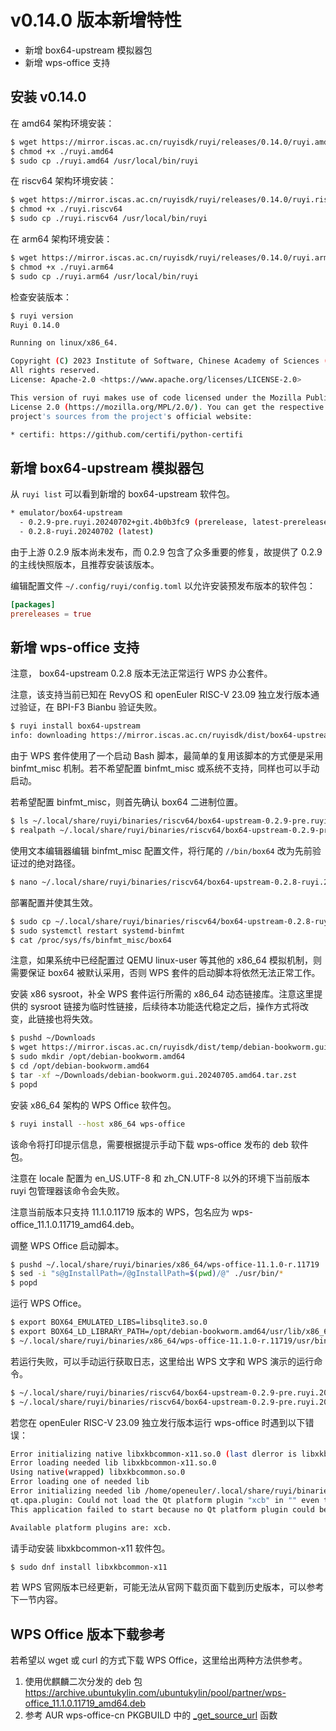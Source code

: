 # v0.14.0 版本新增特性

+ 新增 box64-upstream 模拟器包
+ 新增 wps-office 支持

## 安装 v0.14.0

在 amd64 架构环境安装：

```bash
$ wget https://mirror.iscas.ac.cn/ruyisdk/ruyi/releases/0.14.0/ruyi.amd64
$ chmod +x ./ruyi.amd64
$ sudo cp ./ruyi.amd64 /usr/local/bin/ruyi
```

在 riscv64 架构环境安装：

```bash
$ wget https://mirror.iscas.ac.cn/ruyisdk/ruyi/releases/0.14.0/ruyi.riscv64
$ chmod +x ./ruyi.riscv64
$ sudo cp ./ruyi.riscv64 /usr/local/bin/ruyi
```

在 arm64 架构环境安装：

```bash
$ wget https://mirror.iscas.ac.cn/ruyisdk/ruyi/releases/0.14.0/ruyi.arm64
$ chmod +x ./ruyi.arm64
$ sudo cp ./ruyi.arm64 /usr/local/bin/ruyi
```

检查安装版本：

```bash
$ ruyi version
Ruyi 0.14.0

Running on linux/x86_64.

Copyright (C) 2023 Institute of Software, Chinese Academy of Sciences (ISCAS).
All rights reserved.
License: Apache-2.0 <https://www.apache.org/licenses/LICENSE-2.0>

This version of ruyi makes use of code licensed under the Mozilla Public
License 2.0 (https://mozilla.org/MPL/2.0/). You can get the respective
project's sources from the project's official website:

* certifi: https://github.com/certifi/python-certifi

```

## 新增 box64-upstream 模拟器包

从 ``ruyi list`` 可以看到新增的 box64-upstream 软件包。

```bash
* emulator/box64-upstream
  - 0.2.9-pre.ruyi.20240702+git.4b0b3fc9 (prerelease, latest-prerelease)
  - 0.2.8-ruyi.20240702 (latest)
```

由于上游 0.2.9 版本尚未发布，而 0.2.9 包含了众多重要的修复，故提供了 0.2.9 的主线快照版本，且推荐安装该版本。

编辑配置文件 ``~/.config/ruyi/config.toml`` 以允许安装预发布版本的软件包：

```toml
[packages]
prereleases = true
```

## 新增 wps-office 支持

注意， box64-upstream 0.2.8 版本无法正常运行 WPS 办公套件。

注意，该支持当前已知在 RevyOS 和 openEuler RISC-V 23.09 独立发行版本通过验证，在 BPI-F3 Bianbu 验证失败。

```bash
$ ruyi install box64-upstream
info: downloading https://mirror.iscas.ac.cn/ruyisdk/dist/box64-upstream-0.2.9-pre.ruyi.20240702+git.4b0b3fc9.riscv64.tar.zst to 
```

由于 WPS 套件使用了一个启动 Bash 脚本，最简单的复用该脚本的方式便是采用 binfmt\_misc 机制。若不希望配置 binfmt\_misc 或系统不支持，同样也可以手动启动。

若希望配置 binfmt\_misc，则首先确认 box64 二进制位置。

```bash
$ ls ~/.local/share/ruyi/binaries/riscv64/box64-upstream-0.2.9-pre.ruyi.20240702+git.4b0b3fc9/bin/box64
$ realpath ~/.local/share/ruyi/binaries/riscv64/box64-upstream-0.2.9-pre.ruyi.20240702+git.4b0b3fc9/bin/box64
```

使用文本编辑器编辑 binfmt\_misc 配置文件，将行尾的 ``//bin/box64`` 改为先前验证过的绝对路径。

```bash
$ nano ~/.local/share/ruyi/binaries/riscv64/box64-upstream-0.2.8-ruyi.20240702/etc/binfmt.d/box64.conf
```

部署配置并使其生效。

```bash
$ sudo cp ~/.local/share/ruyi/binaries/riscv64/box64-upstream-0.2.8-ruyi.20240702/etc/binfmt.d/box64.conf /etc/binfmt.d/box64.conf
$ sudo systemctl restart systemd-binfmt
$ cat /proc/sys/fs/binfmt_misc/box64
```

注意，如果系统中已经配置过 QEMU linux-user 等其他的 x86\_64 模拟机制，则需要保证 box64 被默认采用，否则 WPS 套件的启动脚本将依然无法正常工作。

安装 x86 sysroot，补全 WPS 套件运行所需的 x86\_64 动态链接库。注意这里提供的 sysroot 链接为临时性链接，后续待本功能迭代稳定之后，操作方式将改变，此链接也将失效。

```bash
$ pushd ~/Downloads
$ wget https://mirror.iscas.ac.cn/ruyisdk/dist/temp/debian-bookworm.gui.20240705.amd64.tar.zst
$ sudo mkdir /opt/debian-bookworm.amd64
$ cd /opt/debian-bookworm.amd64
$ tar -xf ~/Downloads/debian-bookworm.gui.20240705.amd64.tar.zst
$ popd
```

安装 x86\_64 架构的 WPS Office 软件包。

```bash
$ ruyi install --host x86_64 wps-office
```

该命令将打印提示信息，需要根据提示手动下载 wps-office 发布的 deb 软件包。

注意在 locale 配置为 en\_US.UTF-8 和 zh\_CN.UTF-8 以外的环境下当前版本 ruyi 包管理器该命令会失败。

注意当前版本只支持 11.1.0.11719 版本的 WPS，包名应为 wps-office\_11.1.0.11719\_amd64.deb。

调整 WPS Office 启动脚本。

```bash
$ pushd ~/.local/share/ruyi/binaries/x86_64/wps-office-11.1.0-r.11719
$ sed -i "s@gInstallPath=/@gInstallPath=$(pwd)/@" ./usr/bin/*
$ popd
```

运行 WPS Office。

```bash
$ export BOX64_EMULATED_LIBS=libsqlite3.so.0
$ export BOX64_LD_LIBRARY_PATH=/opt/debian-bookworm.amd64/usr/lib/x86_64-linux-gnu
$ ~/.local/share/ruyi/binaries/x86_64/wps-office-11.1.0-r.11719/usr/bin/wps
```

若运行失败，可以手动运行获取日志，这里给出 WPS 文字和 WPS 演示的运行命令。

```bash
$ ~/.local/share/ruyi/binaries/riscv64/box64-upstream-0.2.9-pre.ruyi.20240702+git.4b0b3fc9/bin/box64 ~/.local/share/ruyi/binaries/x86_64/wps-office-11.1.0-r.11719/opt/kingsoft/wps-office/office6/wps
$ ~/.local/share/ruyi/binaries/riscv64/box64-upstream-0.2.9-pre.ruyi.20240702+git.4b0b3fc9/bin/box64 ~/.local/share/ruyi/binaries/x86_64/wps-office-11.1.0-r.11719/opt/kingsoft/wps-office/office6/wpp
```

若您在 openEuler RISC-V 23.09 独立发行版本运行 wps-office 时遇到以下错误：

```bash
Error initializing native libxkbcommon-x11.so.0 (last dlerror is libxkbcommon-x11.so.0: cannot open shared object file: No such file or directory)
Error loading needed lib libxkbcommon-x11.so.0
Using native(wrapped) libxkbcommon.so.0
Error loading one of needed lib
Error initializing needed lib /home/openeuler/.local/share/ruyi/binaries/x86_64/wps-office-11.1.0-r.11719/opt/kingsoft/wps-office/office6/qt/plugins/platforms/libqxcb.so
qt.qpa.plugin: Could not load the Qt platform plugin "xcb" in "" even though it was found.
This application failed to start because no Qt platform plugin could be initialized. Reinstalling the application may fix this problem.

Available platform plugins are: xcb.
```

请手动安装 libxkbcommon-x11 软件包。

```bash
$ sudo dnf install libxkbcommon-x11
```

若 WPS 官网版本已经更新，可能无法从官网下载页面下载到历史版本，可以参考下一节内容。

## WPS Office 版本下载参考

若希望以 wget 或 curl 的方式下载 WPS Office，这里给出两种方法供参考。

1. 使用优麒麟二次分发的 deb 包 <https://archive.ubuntukylin.com/ubuntukylin/pool/partner/wps-office_11.1.0.11719_amd64.deb>
2. 参考 AUR wps-office-cn PKGBUILD 中的 [\_get\_source\_url](https://aur.archlinux.org/cgit/aur.git/tree/PKGBUILD?h=wps-office-cn&id=da5958b5179c1345d24840ea30803a8d52c8d0c6#n21) 函数

